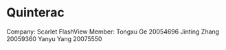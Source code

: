 # Quinterac
Company: Scarlet FlashView
Member: Tongxu Ge 20054696
        Jinting Zhang 20059360
        Yanyu Yang 20075550
        
